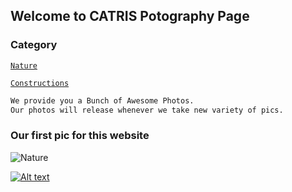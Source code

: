 ## Welcome to CATRIS Potography Page

### Category
[```Nature```](/catrisphotography/nature.html)

[```Constructions```](/catrisphotography/construction.html)

```markdown
We provide you a Bunch of Awesome Photos.
Our photos will release whenever we take new variety of pics.
```

### Our first pic for this website

![Nature](/catrisphotography/PicsArt_08-26-06.50.53.jpg)



[![Alt text](https://img.youtube.com/vi/VID/0.jpg)](https://www.youtube.com/watch?v=VID)

